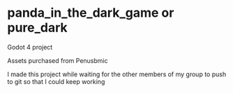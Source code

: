 # panda_in_the_dark_game or pure_dark
Godot 4 project

Assets purchased from Penusbmic

I made this project while waiting for the other members of my group to push to git so that I could keep working